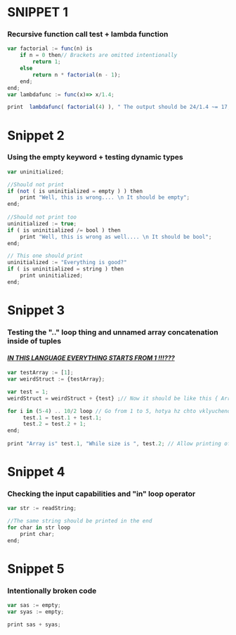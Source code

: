 

# SNIPPET 1

### Recursive function call test + lambda function 

````javascript
var factorial := func(n) is 
    if n = 0 then// Brackets are omitted intentionally
    	return 1;
    else
        return n * factorial(n - 1);
    end;
end;
var lambdafunc := func(x)=> x/1.4;

print  lambdafunc( factorial(4) ), " The output should be 24/1.4 ~= 17,142";
````

# Snippet 2

### Using the empty keyword + testing dynamic types

````javascript
var uninitialized;

//Should not print
if (not ( is uninitialized = empty ) ) then
	print "Well, this is wrong.... \n It should be empty";
end;
  
//Should not print too
uninitialized := true;
if ( is uninitialized /= bool ) then
	print "Well, this is wrong as well.... \n It should be bool";
end;

// This one should print 
uninitialized := "Everything is good?"
if ( is uninitialized = string ) then
	print uninitialized;
end;
````

# Snippet 3

### Testing the ".." loop thing and unnamed array concatenation inside of tuples

#### *<u>**IN THIS LANGUAGE EVERYTHING STARTS FROM 1 !!!???**</u>*

````javascript
var testArray := [1];
var weirdStruct := {testArray};

var test = 1;
weirdStruct = weirdStruct + {test} ;// Now it should be like this { Array, Array size }

for i in (5-4) .. 10/2 loop // Go from 1 to 5, hotya hz chto vklyucheno: [1,5] or [1,5)
     test.1 = test.1 + test.1;
     test.2 = test.2 + 1;
end; 
     
print "Array is" test.1, "While size is ", test.2; // Allow printing of arrays???
````
# Snippet 4

### Checking the input capabilities and "in" loop operator

````javascript
var str := readString;

//The same string should be printed in the end
for char in str loop
	print char; 
end;
````
# Snippet 5

### Intentionally broken code

````javascript
var sas := empty;
var syas := empty;

print sas + syas;
````

